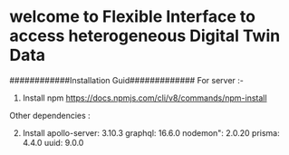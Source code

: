 # welcome to Flexible Interface to access heterogeneous Digital Twin Data

############Installation Guid#############
For server :-
1. Install npm 
https://docs.npmjs.com/cli/v8/commands/npm-install

Other dependencies :

2. Install 
    apollo-server: 3.10.3
    graphql: 16.6.0
    nodemon": 2.0.20
    prisma: 4.4.0
    uuid: 9.0.0 


